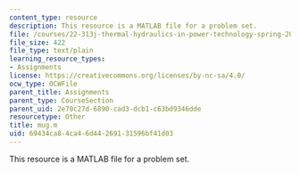 ```yaml
---
content_type: resource
description: This resource is a MATLAB file for a problem set.
file: /courses/22-313j-thermal-hydraulics-in-power-technology-spring-2007/69434ca84ca46d44269131596bf41d03_mug.m
file_size: 422
file_type: text/plain
learning_resource_types:
- Assignments
license: https://creativecommons.org/licenses/by-nc-sa/4.0/
ocw_type: OCWFile
parent_title: Assignments
parent_type: CourseSection
parent_uid: 2e70c27d-6890-cad3-dcb1-c63bd9346dde
resourcetype: Other
title: mug.m
uid: 69434ca8-4ca4-6d44-2691-31596bf41d03
---
```

This resource is a MATLAB file for a problem set.